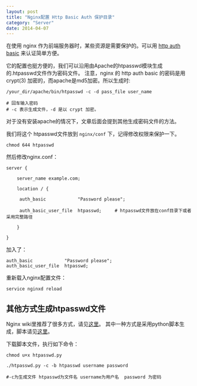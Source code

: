 ```yaml
---
layout: post
title: "Nginx配置 Http Basic Auth 保护目录"
category: "Server"
date: 2014-04-07
---
```



在使用 nginx 作为前端服务器时，某些资源是需要保护的。可以用 [http auth basic][http auth basic] 来认证简单方便。


它的配置也挺方便的，我们可以沿用由Apache的htpasswd模块生成的.htpasswd文件作为密码文件。
注意，nginx 的 http auth basic 的密码是用 crypt(3) 加密的，而apache是md5加密。所以生成时:


    /your_dir/apache/bin/htpasswd -c -d pass_file user_name

    # 回车输入密码
    # -c 表示生成文件，-d 是以 crypt 加密。

对于没有安装apache的情况下，文章后面会提到其他生成密码文件的方法。

我们将这个 htpasswd文件放到 `nginx/conf` 下，记得修改权限来保护一下。

    chmod 644 htpasswd

然后修改nginx.conf：


    server {

        server_name example.com;

        location / {

         auth_basic            "Password please";

         auth_basic_user_file  htpasswd;     # htpasswd文件放在conf目录下或者采用完整路径

        }

    }

加入了：

    auth_basic            "Password please";
    auth_basic_user_file  htpasswd;

重新载入nginx配置文件：

    service nginxd reload


## 其他方式生成htpasswd文件

Nginx wiki里推荐了很多方式，请见[这里][generate htpasswd]。
其中一种方式是采用python脚本生成，脚本请见[这里][generate htpasswd python]。

下载脚本文件，执行如下命令：

    chmod u+x htpasswd.py

    ./htpasswd.py -c -b htpasswd username password

    #-c为生成文件 htpasswd为文件名 username为用户名  password 为密码




[http auth basic]: http://nginx.org/en/docs/http/ngx_http_auth_basic_module.html
[generate htpasswd]: http://wiki.nginx.org/Faq#How_do_I_generate_an_.htpasswd_file_without_having_Apache_tools_installed.3F
[generate htpasswd python]: http://trac.edgewall.org/browser/trunk/contrib/htpasswd.py?format=txt
